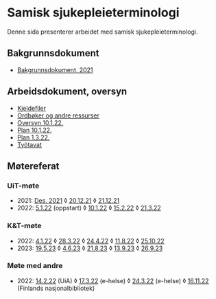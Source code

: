 # Samisk sjukepleieterminologi

Denne sida presenterer arbeidet med samisk sjukepleieterminologi.

## Bakgrunnsdokument

- [Bakgrunnsdokument, 2021](Bakgrunnsdokument.md)

## Arbeidsdokument, oversyn

- [Kjeldefiler](https://github.com/giellalt/term-sme-x-nursing)
- [Ordbøker og andre ressurser](nettressurser.md)
- [Oversyn 10.1.22.](Oversyn_220110.md)
- [Plan 10.1.22.](Plan_220110.md)
- [Plan 1.3.22.](Plan_220301.md)
- [Työtavat](tyotavat.md)

## Møtereferat

### UiT-møte
- 2021: [Des. 2021](meetings/notat_møte.md)
◊ [20.12.21](meetings/moete.211220.md)
◊ [21.12.21](meetings/moete.211221.md)
- 2022: [5.1.22](meetings/moete.220105.md) (oppstart)
◊ [10.1.22](meetings/moete.220110.md)
◊ [15.2.22](meetings/diskusjon220215.md)
◊ [21.3.22](meetings/moete.220321.md)

### K&T-møte

- 2022: [4.1.22](meetings/moete.220104.md)
 ◊ [28.3.22](meetings/moete.220328.md)
 ◊ [24.4.22](meetings/moete.220424.md)
 ◊ [11.8.22](meetings/moete.220811.md)
 ◊ [25.10.22](meetings/moete.221025.md)
- 2023: [19.5.23](meetings/moete.230519.md)
 ◊  [4.6.23](meetings/moete.230604.md)
 ◊  [21.8.23](meetings/moete.230821.md)
 ◊  [13.9.23](meetings/moete.230913.md)
 ◊  [26.9.23](meetings/moete.230926.md)

### Møte med andre
- 2022: [14.2.22](meetings/diskusjon_agder.md) (UiA)
◊ [17.3.22](meetings/moete.220317.md) (e-helse)
◊ [24.3.22](meetings/moete.220324.md) (e-helse)
◊ [16.11.22](meetings/kansalliskirjasto.md) (Finlands nasjonalbibliotek)

